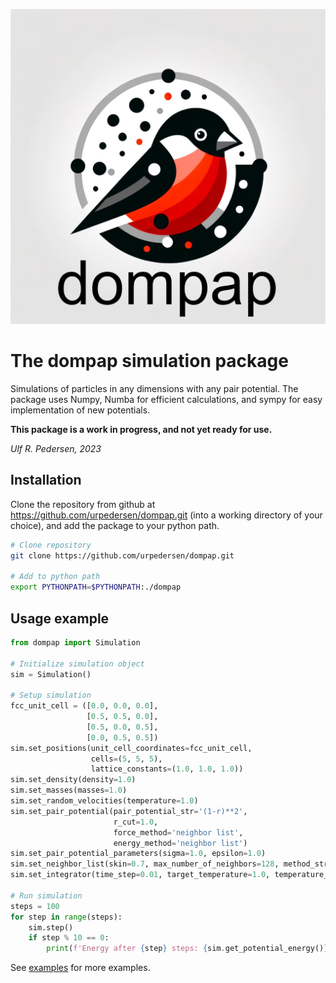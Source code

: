 ![dompap logo](dompap_logo.png)

# The dompap simulation package 
Simulations of particles in any dimensions with any pair potential.
The package uses Numpy, Numba for efficient calculations, 
and sympy for easy implementation of new potentials.

**This package is a work in progress, and not yet ready for use.**

*Ulf R. Pedersen, 2023*

## Installation
Clone the repository from github at https://github.com/urpedersen/dompap.git 
(into a working directory of your choice), and add the package to your python path.
```bash
# Clone repository
git clone https://github.com/urpedersen/dompap.git

# Add to python path
export PYTHONPATH=$PYTHONPATH:./dompap
```

## Usage example
```python
from dompap import Simulation

# Initialize simulation object
sim = Simulation()

# Setup simulation
fcc_unit_cell = ([0.0, 0.0, 0.0], 
                 [0.5, 0.5, 0.0], 
                 [0.5, 0.0, 0.5], 
                 [0.0, 0.5, 0.5])
sim.set_positions(unit_cell_coordinates=fcc_unit_cell,
                  cells=(5, 5, 5), 
                  lattice_constants=(1.0, 1.0, 1.0))
sim.set_density(density=1.0)
sim.set_masses(masses=1.0)
sim.set_random_velocities(temperature=1.0)
sim.set_pair_potential(pair_potential_str='(1-r)**2', 
                       r_cut=1.0,
                       force_method='neighbor list', 
                       energy_method='neighbor list')
sim.set_pair_potential_parameters(sigma=1.0, epsilon=1.0)
sim.set_neighbor_list(skin=0.7, max_number_of_neighbors=128, method_str='double loop')
sim.set_integrator(time_step=0.01, target_temperature=1.0, temperature_damping_time=0.1)

# Run simulation
steps = 100
for step in range(steps):
    sim.step()
    if step % 10 == 0:
        print(f'Energy after {step} steps: {sim.get_potential_energy()}')
```

See [examples](examples) for more examples.